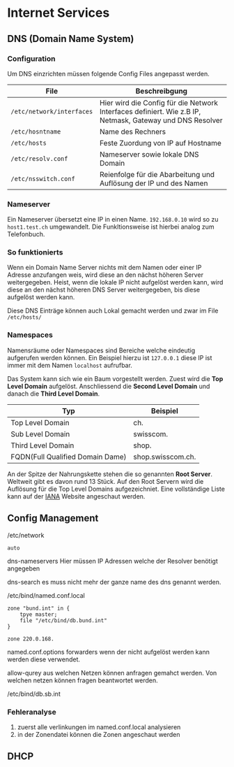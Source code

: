 # Internet Services
## DNS (Domain Name System)
### Configuration
Um DNS einzrichten müssen folgende Config Files angepasst werden.

|File                           | Beschreibgung                 |
|-------------------------------|-------------------------------|
|`/etc/network/interfaces`      | Hier wird die Config für die Network Interfaces definiert. Wie z.B IP, Netmask, Gateway und DNS Resolver|
|`/etc/hosntname`               | Name des Rechners             |
|`/etc/hosts`                   | Feste Zuordung von IP auf Hostname|
|`/etc/resolv.conf`             | Nameserver sowie lokale DNS Domain|
|`/etc/nsswitch.conf`           | Reienfolge für die Abarbeitung und Auflösung der IP und des Namen|

### Nameserver
Ein Nameserver übersetzt eine IP in einen Name.
`192.168.0.10` wird  so zu `host1.test.ch` umgewandelt.
Die Funkltionsweise ist hierbei analog zum Telefonbuch.


### So funktionierts
Wenn ein Domain Name Server nichts mit dem Namen oder einer IP Adresse anzufangen weis, 
wird diese an den nächst höheren Server weitergegeben.
Heist, wenn die lokale IP nicht aufgelöst werden kann, 
wird diese an den nächst höheren DNS Server weitergegeben, 
bis diese aufgelöst werden kann.

Diese DNS Einträge können auch Lokal gemacht werden und zwar im File `/etc/hosts/` 

### Namespaces
Namensräume oder Namespaces sind Bereiche welche eindeutig aufgerufen werden können.
Ein Beispiel hierzu ist `127.0.0.1` diese IP ist immer mit dem Namen `localhost` aufrufbar.

Das System kann sich wie ein Baum vorgestellt werden.
Zuest wird die **Top Level Domain** aufgelöst. Anschliessend die **Second Level Domain** und danach die **Third Level Domain**.

|Typ                                | Beispiel |
|-----------------------------------|----------|
|Top Level Domain                   | ch.      |
|Sub Level Domain                   | swisscom.|
|Third Level Domain                 | shop.    |
|FQDN(Full Qualified Domain Dame)   | shop.swisscom.ch.|

An der Spitze der Nahrungskette stehen die so genannten **Root Server**. 
Weltweit gibt es davon rund 13 Stück. Auf den Root Servern wird die Auflösung für die Top Level Domains aufgezeichniet.
Eine vollständige Liste kann auf der [IANA](http://www.ripe.net/) Website angeschaut werden.

## Config Management
/etc/network
```
auto 
```


dns-nameservers
Hier müssen IP Adressen welche der Resolver benötigt angegeben


dns-search
es muss nicht mehr der ganze name des dns genannt werden.


/etc/bind/named.conf.local
``` config
zone "bund.int" in {
    tpye master;
    file "/etc/bind/db.bund.int"
}

zone 220.0.168.
```
named.conf.options
forwarders
wenn der nicht aufgelöst werden kann werden diese verwendet.

allow-qurey
aus welchen Netzen können anfragen gemahct werden.
Von welchen netzen können fragen beantwortet werden.

/etc/bind/db.sb.int


### Fehleranalyse
1) zuerst alle verlinkungen im named.conf.local analysieren
2) in der Zonendatei können die Zonen angeschaut werden



## DHCP

